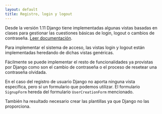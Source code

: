 ```yaml
---
layout: default
title: Registro, login y logout
---
```


Desde la versión 1.11 Django tiene implementadas algunas
vistas basadas en clases para gestionar las cuestiones
básicas de login, logout o cambios de contraseña.
[Leer documentación](https://docs.djangoproject.com/en/2.0/topics/auth/default/#module-django.contrib.auth.views).

Para implementar el sistema de acceso, las vistas login y
logout están implementadas heredando de dichas vistas genéricas.

Fácilmente se puede implementar el resto de funcionalidades
ya provistas por Django como son el cambio de contraseña o el
proceso de resetear una contraseña olvidada.

En el caso del registro de usuario Django no aporta ninguna
vista específica, pero sí un formulario que podemos utilizar.
El formulario `SignupForm` hereda del formulario `UserCreationForm`
mencionado.

También ha resultado necesario crear las plantillas ya que Django
no las proporciona.
